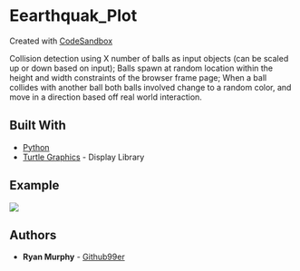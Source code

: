 # Eearthquak_Plot
Created with [CodeSandbox](https://codesandbox.io)

Collision detection using X number of balls as input objects (can be scaled up or down based on input); Balls spawn at random location within the height and width constraints of the browser frame page; When a ball collides with another ball both balls involved change to a random color, and move in a direction based off real world interaction.

## Built With
* [Python](https://www.python.org)
* [Turtle Graphics](https://docs.python.org/3.3/library/turtle.html?highlight=turtle) - Display Library

## Example
![](EQ_GIPH_OF.gif)


## Authors

* **Ryan Murphy** - [Github99er](https://github.com/Github99er)


